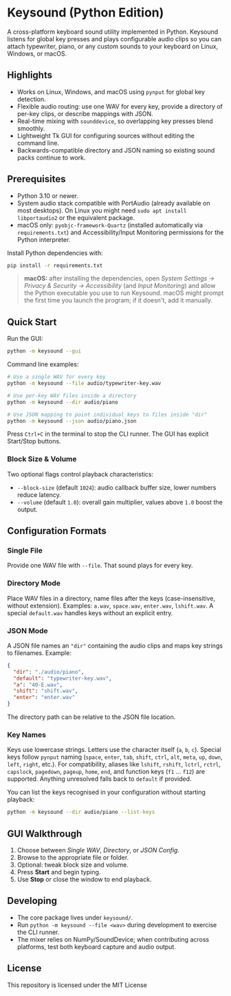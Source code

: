 # Keysound (Python Edition)

A cross-platform keyboard sound utility implemented in Python. Keysound listens for global key presses and plays configurable audio clips so you can attach typewriter, piano, or any custom sounds to your keyboard on Linux, Windows, or macOS.

## Highlights

- Works on Linux, Windows, and macOS using `pynput` for global key detection.
- Flexible audio routing: use one WAV for every key, provide a directory of per-key clips, or describe mappings with JSON.
- Real-time mixing with `sounddevice`, so overlapping key presses blend smoothly.
- Lightweight Tk GUI for configuring sources without editing the command line.
- Backwards-compatible directory and JSON naming so existing sound packs continue to work.

## Prerequisites

- Python 3.10 or newer.
- System audio stack compatible with PortAudio (already available on most desktops). On Linux you might need `sudo apt install libportaudio2` or the equivalent package.
- macOS only: `pyobjc-framework-Quartz` (installed automatically via `requirements.txt`) and Accessibility/Input Monitoring permissions for the Python interpreter.

Install Python dependencies with:

```bash
pip install -r requirements.txt
```

> **macOS:** after installing the dependencies, open *System Settings → Privacy & Security → Accessibility* (and *Input Monitoring*) and allow the Python executable you use to run Keysound. macOS might prompt the first time you launch the program; if it doesn't, add it manually.

## Quick Start

Run the GUI:

```bash
python -m keysound --gui
```

Command line examples:

```bash
# Use a single WAV for every key
python -m keysound --file audio/typewriter-key.wav

# Use per-key WAV files inside a directory
python -m keysound --dir audio/piano

# Use JSON mapping to point individual keys to files inside "dir"
python -m keysound --json audio/piano.json
```

Press `Ctrl+C` in the terminal to stop the CLI runner. The GUI has explicit Start/Stop buttons.

### Block Size & Volume

Two optional flags control playback characteristics:

- `--block-size` (default `1024`): audio callback buffer size, lower numbers reduce latency.
- `--volume` (default `1.0`): overall gain multiplier, values above `1.0` boost the output.

## Configuration Formats

### Single File

Provide one WAV file with `--file`. That sound plays for every key.

### Directory Mode

Place WAV files in a directory, name files after the keys (case-insensitive, without extension). Examples: `a.wav`, `space.wav`, `enter.wav`, `lshift.wav`. A special `default.wav` handles keys without an explicit entry.

### JSON Mode

A JSON file names an `"dir"` containing the audio clips and maps key strings to filenames. Example:

```json
{
  "dir": "./audio/piano",
  "default": "typewriter-key.wav",
  "a": "40-E.wav",
  "shift": "shift.wav",
  "enter": "enter.wav"
}
```

The directory path can be relative to the JSON file location.

### Key Names

Keys use lowercase strings. Letters use the character itself (`a`, `b`, `c`). Special keys follow `pynput` naming (`space`, `enter`, `tab`, `shift`, `ctrl`, `alt`, `meta`, `up`, `down`, `left`, `right`, etc.). For compatibility, aliases like `lshift`, `rshift`, `lctrl`, `rctrl`, `capslock`, `pagedown`, `pageup`, `home`, `end`, and function keys (`f1` … `f12`) are supported. Anything unresolved falls back to `default` if provided.

You can list the keys recognised in your configuration without starting playback:

```bash
python -m keysound --dir audio/piano --list-keys
```

## GUI Walkthrough

1. Choose between *Single WAV*, *Directory*, or *JSON Config*.
2. Browse to the appropriate file or folder.
3. Optional: tweak block size and volume.
4. Press **Start** and begin typing.
5. Use **Stop** or close the window to end playback.

## Developing

- The core package lives under `keysound/`.
- Run `python -m keysound --file <wav>` during development to exercise the CLI runner.
- The mixer relies on NumPy/SoundDevice; when contributing across platforms, test both keyboard capture and audio output.

## License

This repository is licensed under the MIT License
